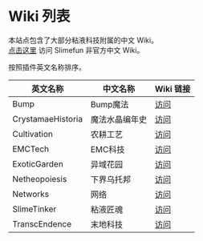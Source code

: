 # Wiki 列表

本站点包含了大部分粘液科技附属的中文 Wiki。  
[点击这里](https://slimefun-wiki.guizhanss.cn/) 访问 Slimefun 非官方中文 Wiki。

按照插件英文名称排序。

| 英文名称 | 中文名称 | Wiki 链接 |
| --- | --- | --- |
| Bump | Bump魔法 | [访问](https://docs.ybw0014.dev/zh-Hans/bump/) |
| CrystamaeHistoria | 魔法水晶编年史 | [访问](/crystamae-historia/) |
| Cultivation | 农耕工艺 | [访问](/cultivation/) |
| EMCTech | EMC科技 | [访问](/emctech/) |
| ExoticGarden | 异域花园 | [访问](/exotic-garden/) |
| Netheopoiesis | 下界乌托邦 | [访问](/netheopoiesis/) |
| Networks | 网络 | [访问](/networks/) |
| SlimeTinker | 粘液匠魂 | [访问](/slimetinker/) |
| TranscEndence | 末地科技 | [访问](/transc-endence/) |

